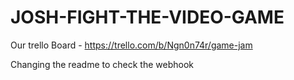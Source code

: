 # JOSH-FIGHT-THE-VIDEO-GAME

Our trello Board - https://trello.com/b/Ngn0n74r/game-jam

Changing the readme to check the webhook
